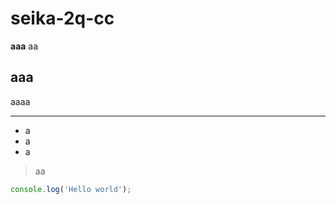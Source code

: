 # seika-2q-cc

**aaa** aa

## aaa
aaaa

---
- a
- a
- a

> aa
```javascript
console.log('Hello world');
```